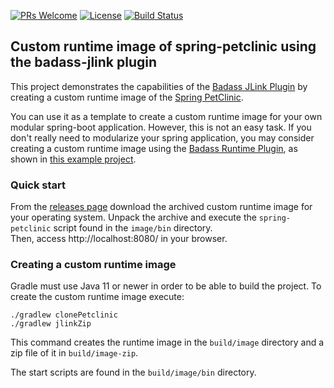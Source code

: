 [![PRs Welcome](https://img.shields.io/badge/PRs-welcome-brightgreen.svg?style=flat-square)](http://makeapullrequest.com)
[![License](https://img.shields.io/badge/License-Apache%202.0-blue.svg)](https://github.com/beryx-gist/badass-jlink-spring-petclinic/blob/master/LICENSE)
[![Build Status](https://img.shields.io/github/workflow/status/beryx-gist/badass-jlink-spring-petclinic/Gradle%20Build)](https://github.com/beryx-gist/badass-jlink-spring-petclinic/actions?query=workflow%3A%22Gradle+Build%22)

## Custom runtime image of spring-petclinic using the badass-jlink plugin ##

This project demonstrates the capabilities of the [Badass JLink Plugin](https://github.com/beryx/badass-jlink-plugin/)
by creating a custom runtime image of the [Spring PetClinic](https://github.com/spring-projects/spring-petclinic).

You can use it as a template to create a custom runtime image for your own modular spring-boot application.
However, this is not an easy task. If you don't really need to modularize your spring application, you may consider creating a custom runtime image using the
[Badass Runtime Plugin](https://github.com/beryx/badass-runtime-plugin/), as shown in [this example project](https://github.com/beryx-gist/badass-runtime-spring-petclinic).

### Quick start
From the [releases page](https://github.com/beryx-gist/badass-jlink-spring-petclinic/releases) download the archived custom runtime image for your operating system.
Unpack the archive and execute the `spring-petclinic` script found in the `image/bin` directory.  
Then, access http://localhost:8080/ in your browser.

### Creating a custom runtime image

Gradle must use Java 11 or newer in order to be able to build the project.
To create the custom runtime image execute:

```
./gradlew clonePetclinic
./gradlew jlinkZip
```

This command creates the runtime image in the `build/image` directory and a zip file of it in `build/image-zip`.

The start scripts are found in the `build/image/bin` directory.
